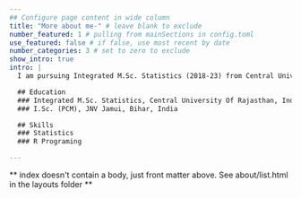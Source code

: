 ```yaml
---
## Configure page content in wide column
title: "More about me-" # leave blank to exclude
number_featured: 1 # pulling from mainSections in config.toml
use_featured: false # if false, use most recent by date
number_categories: 3 # set to zero to exclude
show_intro: true
intro: |
  I am pursuing Integrated M.Sc. Statistics (2018-23) from Central University Of Rajasthan, Rajasthan, India. I would be posting some blogs and projects in this website. Stay connected! 

  ## Education
  ### Integrated M.Sc. Statistics, Central University Of Rajasthan, India
  ### I.Sc. (PCM), JNV Jamui, Bihar, India

  ## Skills
  ### Statistics
  ### R Programing

---
```


** index doesn't contain a body, just front matter above.
See about/list.html in the layouts folder **